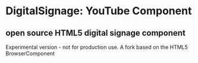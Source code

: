 DigitalSignage: YouTube Component
===

open source HTML5 digital signage component
---

Experimental version - not for production use.
A fork based on the HTML5 BrowserComponent